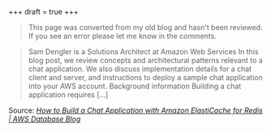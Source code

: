 +++
draft = true
+++

>This page was converted from my old blog and hasn't been reviewed. If you see an error please let me know in the comments.


> Sam Dengler is a Solutions Architect at Amazon Web Services In this blog post, we review concepts and architectural patterns relevant to a chat application. We also discuss implementation details for a chat client and server, and instructions to deploy a sample chat application into your AWS account. Background information Building a chat application requires […]

Source: _[How to Build a Chat Application with Amazon ElastiCache for Redis | AWS Database Blog](https://aws.amazon.com/blogs/database/how-to-build-a-chat-application-with-amazon-elasticache-for-redis/)_